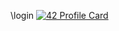 \login
[![42 Profile Card](https://1337-readme.vercel.app/api/profile?cursus=42cursus&dark=true&login=ahouari)](https://github.com/mohouyizme/1337-readme)
